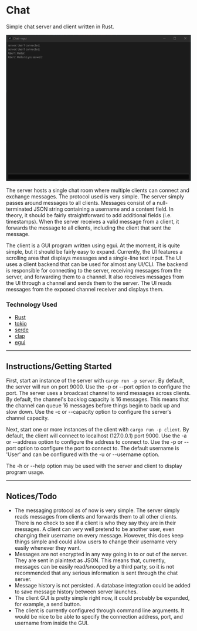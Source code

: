# Chat
Simple chat server and client written in Rust.

![screenshot](https://github.com/anthony-major/chat/blob/main/assets/screenshot.png)

The server hosts a single chat room where multiple clients can connect and exchange messages. The protocol used is very simple. The server simply passes around messages to all clients. Messages consist of a null-terminated JSON string containing a username and a content field. In theory, it should be fairly straightforward to add additional fields (i.e. timestamps). When the server receives a valid message from a client, it forwards the message to all clients, including the client that sent the message.

The client is a GUI program written using egui. At the moment, it is quite simple, but it should be fairly easy to expand. Currently, the UI features a scrolling area that displays messages and a single-line text input. The UI uses a client backend that can be used for almost any UI/CLI. The backend is responsible for connecting to the server, receiving messages from the server, and forwarding them to a channel. It also receives messages from the UI through a channel and sends them to the server. The UI reads messages from the exposed channel receiver and displays them.

### Technology Used
* [Rust](https://www.rust-lang.org/)
* [tokio](https://tokio.rs/)
* [serde](https://serde.rs/)
* [clap](https://docs.rs/clap/)
* [egui](https://www.egui.rs/)

---

## Instructions/Getting Started

First, start an instance of the server with ```cargo run -p server```. By default, the server will run on port 9000. Use the -p or --port option to configure the port. The server uses a broadcast channel to send messages across clients. By default, the channel's backlog capacity is 16 messages. This means that the channel can queue 16 messages before things begin to back up and slow down. Use the -c or --capacity option to configure the server's channel capacity. 

Next, start one or more instances of the client with ```cargo run -p client```. By default, the client will connect to localhost (127.0.0.1) port 9000. Use the -a or --address option to configure the address to connect to. Use the -p or --port option to configure the port to connect to. The default username is 'User' and can be configured with the -u or --username option.

The -h or --help option may be used with the server and client to display program usage.

---

## Notices/Todo
* The messaging protocol as of now is very simple. The server simply reads messages from clients and forwards them to all other clients. There is no check to see if a client is who they say they are in their messages. A client can very well pretend to be another user, even changing their username on every message. However, this does keep things simple and could allow users to change their username very easily whenever they want. 
* Messages are not encrypted in any way going in to or out of the server. They are sent in plaintext as JSON. This means that, currently, messages can be easily read/snooped by a third party, so it is not recommended that any serious information is sent through the chat server.
* Message history is not persisted. A database integration could be added to save message history between server launches.
* The client GUI is pretty simple right now, it could probably be expanded, for example, a send button.
* The client is currently configured through command line arguments. It would be nice to be able to specify the connection address, port, and username from inside the GUI.
